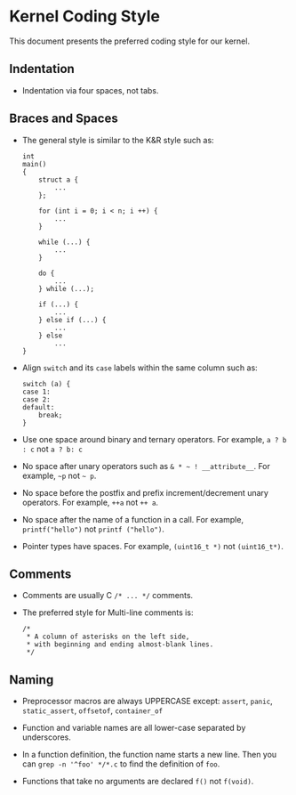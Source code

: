 # Kernel Coding Style

This document presents the preferred coding style for our kernel.

## Indentation

- Indentation via four spaces, not tabs.

## Braces and Spaces

- The general style is similar to the K&R style such as:
  ```
  int
  main()
  {
      struct a {
          ...
      };
      
      for (int i = 0; i < n; i ++) {
          ...
      }

      while (...) {
          ...
      }

      do {
          ...
      } while (...);

      if (...) {
          ...
      } else if (...) {
          ...
      } else
          ...
  }
  ```

- Align `switch` and its `case` labels within the same column such as:
  ```
  switch (a) {
  case 1:
  case 2:
  default:
      break;
  }
  ```

- Use one space around binary and ternary operators.
  For example, `a ? b : c` not `a ? b: c`

- No space after unary operators such as `& * ~ ! __attribute__`.
  For example, `~p` not `~ p`.

- No space before the postfix and prefix increment/decrement unary operators.
  For example, `++a` not `++ a`.

- No space after the name of a function in a call.
  For example, `printf("hello")` not `printf ("hello")`.

- Pointer types have spaces.
  For example, `(uint16_t *)` not `(uint16_t*)`.

## Comments

- Comments are usually C `/* ... */` comments.

- The preferred style for Multi-line comments is:
  ```
  /*
   * A column of asterisks on the left side,
   * with beginning and ending almost-blank lines.
   */
  ```
## Naming

- Preprocessor macros are always UPPERCASE except:
  `assert`, `panic`, `static_assert`, `offsetof`, `container_of`

- Function and variable names are all lower-case separated by underscores.

- In a function definition, the function name starts a new line.
  Then you can `grep -n '^foo' */*.c` to find the definition of `foo`.

- Functions that take no arguments are declared `f()` not `f(void)`.
